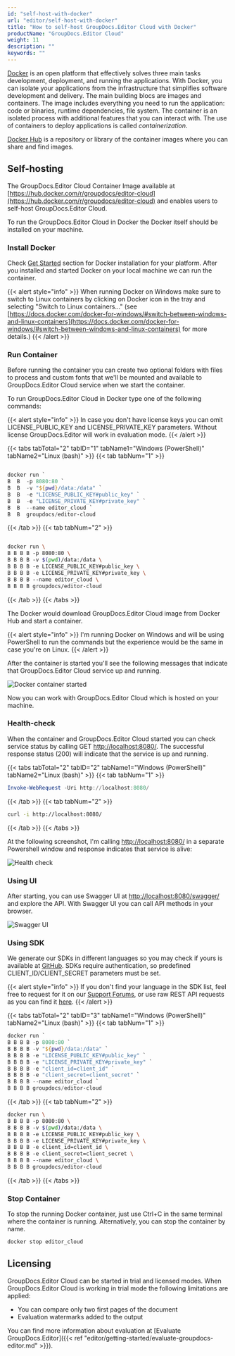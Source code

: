```yaml
---
id: "self-host-with-docker"
url: "editor/self-host-with-docker"
title: "How to self-host GroupDocs.Editor Cloud with Docker"
productName: "GroupDocs.Editor Cloud"
weight: 11
description: ""
keywords: ""
---
```


[Docker](https://docs.docker.com/get-started/overview/) is an open platform that effectively solves three main tasks development, deployment, and running the applications. With Docker, you can isolate your applications from the infrastructure that simplifies software development and delivery. The main building blocs are images and containers. The image includes everything you need to run the application: code or binaries, runtime dependencies, file system. The container is an isolated process with additional features that you can interact with. The use of containers to deploy applications is called *containerization*.

[Docker Hub](https://hub.docker.com/) is a repository or library of the container images where you can share and find images.

## Self-hosting

The GroupDocs.Editor Cloud Container Image available at [https://hub.docker.com/r/groupdocs/editor-cloud](https://hub.docker.com/r/groupdocs/editor-cloud) and enables users to self-host GroupDocs.Editor Cloud.

To run the GroupDocs.Editor Cloud in Docker the Docker itself should be installed on your machine.

### Install Docker

Check [Get Started](https://www.docker.com/get-started) section for Docker installation for your platform. After you installed and started Docker on your local machine we can run the container.

{{< alert style="info" >}}
When running Docker on Windows make sure to switch to Linux containers by clicking on Docker icon in the tray and selecting "Switch to Linux containers..." (see [https://docs.docker.com/docker-for-windows/#switch-between-windows-and-linux-containers](https://docs.docker.com/docker-for-windows/#switch-between-windows-and-linux-containers) for more details.)
{{< /alert >}}

### Run Container

Before running the container you can create two optional folders with files to process and custom fonts that we'll be mounted and available to GroupDocs.Editor Cloud service when we start the container.

To run GroupDocs.Editor Cloud in Docker type one of the following commands:

{{< alert style="info" >}}
In case you don't have license keys you can omit LICENSE_PUBLIC_KEY and LICENSE_PRIVATE_KEY parameters. Without license GroupDocs.Editor will work in evaluation mode.
{{< /alert >}}

{{< tabs tabTotal="2" tabID="1" tabName1="Windows (PowerShell)" tabName2="Linux (bash)" >}} {{< tab tabNum="1" >}}

```powershell

docker run `
В  В  -p 8080:80 `
В  В  -v "${pwd}/data:/data" `
В  В  -e "LICENSE_PUBLIC_KEY#public_key" `
В  В  -e "LICENSE_PRIVATE_KEY#private_key" `
В  В  --name editor_cloud `
В  В  groupdocs/editor-cloud

```

{{< /tab >}} {{< tab tabNum="2" >}}

```bash

docker run \
В В В В -p 8080:80 \
В В В В -v $(pwd)/data:/data \
В В В В -e LICENSE_PUBLIC_KEY#public_key \
В В В В -e LICENSE_PRIVATE_KEY#private_key \
В В В В --name editor_cloud \
В В В В groupdocs/editor-cloud

```

{{< /tab >}} {{< /tabs >}}

The Docker would download GroupDocs.Editor Cloud image from Docker Hub and start a container.

{{< alert style="info" >}}
I'm running Docker on Windows and will be using PowerShell to run the commands but the experience would be the same in case you're on Linux.
{{< /alert >}}

After the container is started you'll see the following messages that indicate that GroupDocs.Editor Cloud service up and running.

![Docker container started](editor/images/docker_run.png)

Now you can work with GroupDocs.Editor Cloud which is hosted on your machine.

### Health-check

When the container and GroupDocs.Editor Cloud started you can check service status by calling GET [http://localhost:8080/](http://localhost:8080/). The successful response status (200) will indicate that the service is up and running.

{{< tabs tabTotal="2" tabID="2" tabName1="Windows (PowerShell)" tabName2="Linux (bash)" >}} {{< tab tabNum="1" >}}

```powershell
Invoke-WebRequest -Uri http://localhost:8080/
```

{{< /tab >}} {{< tab tabNum="2" >}}

```bash
curl -i http://localhost:8080/
```

{{< /tab >}} {{< /tabs >}}

At the following screenshot, I'm calling [http://localhost:8080/](http://localhost:8080/) in a separate Powershell window and response indicates that service is alive:

![Health check](editor/images/docker_invoke.png)

### Using UI

After starting, you can use Swagger UI at [http://localhost:8080/swagger/](http://localhost:8080/swagger/) and explore the API. With Swagger UI you can call API methods in your browser.

![Swagger UI](editor/images/docker_ui.png)

### Using SDK

We generate our SDKs in different languages so you may check if yours is available at [GitHub](https://github.com/groupdocs-editor-cloud). SDKs require authentication, so predefined CLIENT_ID/CLIENT_SECRET parameters must be set.

{{< alert style="info" >}}
If you don't find your language in the SDK list, feel free to request for it on our [Support Forums](https://forum.groupdocs.cloud/c/editor), or use raw REST API requests as you can find it [here](https://products.groupdocs.cloud/editor/curl).
{{< /alert >}}

{{< tabs tabTotal="2" tabID="3" tabName1="Windows (PowerShell)" tabName2="Linux (bash)" >}} {{< tab tabNum="1" >}}

```powershell
docker run `
В В В В -p 8080:80 `
В В В В -v "${pwd}/data:/data" `
В В В В -e "LICENSE_PUBLIC_KEY#public_key" `
В В В В -e "LICENSE_PRIVATE_KEY#private_key" `
В В В В -e "client_id=client_id" `
В В В В -e "client_secret=client_secret" `
В В В В --name editor_cloud `
В В В В groupdocs/editor-cloud
```

{{< /tab >}} {{< tab tabNum="2" >}}

```bash
docker run \
В В В В -p 8080:80 \
В В В В -v $(pwd)/data:/data \
В В В В -e LICENSE_PUBLIC_KEY#public_key \
В В В В -e LICENSE_PRIVATE_KEY#private_key \
В В В В -e client_id=client_id \
В В В В -e client_secret=client_secret \
В В В В --name editor_cloud \
В В В В groupdocs/editor-cloud
```

{{< /tab >}} {{< /tabs >}}

### Stop Container

To stop the running Docker container, just use Ctrl+C in the same terminal where the container is running. Alternatively, you can stop the container by name.

```bash
docker stop editor_cloud
```

## Licensing

GroupDocs.Editor Cloud can be started in trial and licensed modes. When GroupDocs.Editor Cloud is working in trial mode the following limitations are applied:

* You can compare only two first pages of the document
* Evaluation watermarks added to the output

You can find more information about evaluation at [Evaluate GroupDocs.Editor]({{< ref "editor/getting-started/evaluate-groupdocs-editor.md" >}}).
